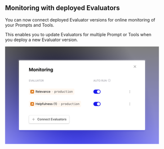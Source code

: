 ## Monitoring with deployed Evaluators

You can now connect deployed Evaluator versions for online monitoring of your Prompts and Tools.

This enables you to update Evaluators for multiple Prompt or Tools when you deploy a new Evaluator version.

<img src="../assets/images/e6142df-Isolated_image_3.png" />
